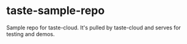 # taste-sample-repo

Sample repo for taste-cloud. It's pulled by taste-cloud and serves for testing and demos.

